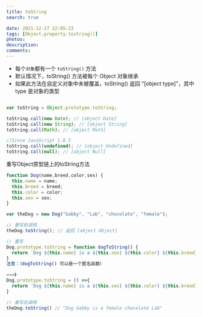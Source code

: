 ```yaml
---
title: toString
search: true

date: 2021-12-27 22:05:23
tags: [Object.property.tostring()]
photos:
description:
comments:
---
```


- 每个`对象`都有一个 `toString()` 方法
- 默认情况下，toString() 方法被每个 Object 对象继承
- 如果此方法在自定义对象中未被覆盖，toString() 返回 "[object type]"，其中 type 是对象的类型

```js

var toString = Object.prototype.toString;

toString.call(new Date); // [object Date]
toString.call(new String); // [object String]
toString.call(Math); // [object Math]

//Since JavaScript 1.8.5
toString.call(undefined); // [object Undefined]
toString.call(null); // [object Null]

```

重写Object原型链上的toString方法
```js
function Dog(name,breed,color,sex) {
  this.name = name;
  this.breed = breed;
  this.color = color;
  this.sex = sex;
}

var theDog = new Dog("Gabby", "Lab", "chocolate", "female");

// 重写前调用
theDog.toString(); // 返回 [object Object]

// 重写
Dog.prototype.toString = function dogToString() {
  return `Dog ${this.name} is a ${this.sex} ${this.color} ${this.breed}`;
}
注意：（dogToString() 可以是一个匿名函数）

===》
Dog.prototype.toString = () =>{
  return `Dog ${this.name} is a ${this.sex} ${this.color} ${this.breed}`;
}

// 重写后调用
theDog.toString() // "Dog Gabby is a female chocolate Lab"


```